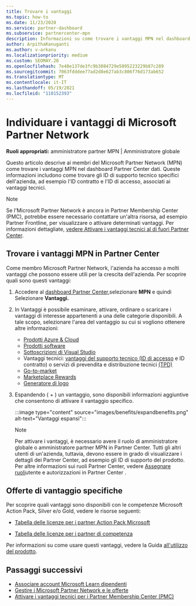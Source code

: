 ```yaml
---
title: Trovare i vantaggi
ms.topic: how-to
ms.date: 11/23/2020
ms.service: partner-dashboard
ms.subservice: partnercenter-mpn
description: Informazioni su come trovare i vantaggi MPN nel dashboard Partner Center rete. Include informazioni su come trovare l'ID di accesso e l'ID contratto per i vantaggi tecnici.
author: ArpithaKanuganti
ms.author: v-arkanu
ms.localizationpriority: medium
ms.custom: SEOMAY.20
ms.openlocfilehash: 7e48e137de3fc9b3084729e5095223229b87c289
ms.sourcegitcommit: 7063fdddee77ad2d8e627ab3c806f76d173ab652
ms.translationtype: MT
ms.contentlocale: it-IT
ms.lasthandoff: 05/19/2021
ms.locfileid: "110152393"
---
```

# <a name="locate-your-microsoft-partner-network-benefits"></a>Individuare i vantaggi di Microsoft Partner Network 

**Ruoli appropriati:** amministratore partner MPN | Amministratore globale

Questo articolo descrive ai membri del Microsoft Partner Network (MPN) come trovare i vantaggi MPN nel dashboard Partner Center dati. Queste informazioni includono come trovare gli ID di supporto tecnico specifici dell'azienda, ad esempio l'ID contratto e l'ID di accesso, associati ai vantaggi tecnici.

>[!NOTE]
> Se l'Microsoft Partner Network è ancora in Partner Membership Center (PMC), potrebbe essere necessario contattare un'altra risorsa, ad esempio Partner Frontline, per visualizzare o attivare determinati vantaggi. Per informazioni dettagliate, [vedere Attivare i vantaggi tecnici al di fuori Partner Center](partner-membership-center-tech-benefits-activate.md).

## <a name="find-your-mpn-benefits-in-partner-center"></a>Trovare i vantaggi MPN in Partner Center

Come membro Microsoft Partner Network, l'azienda ha accesso a molti vantaggi che possono essere utili per la crescita dell'azienda. Per scoprire quali sono questi vantaggi:

1. Accedere al [dashboard Partner Center,](https://partner.microsoft.com/dashboard/home)selezionare **MPN** e quindi Selezionare **Vantaggi.**

2. In Vantaggi è possibile esaminare, attivare, ordinare o scaricare i vantaggi di interesse appartenenti a una delle categorie disponibili. A tale scopo, selezionare l'area del vantaggio su cui si vogliono ottenere altre informazioni:

   - [Prodotti Azure & Cloud](mpn-benefits-azure-cloud.md)
   - [Prodotti software](mpn-benefits-software.md)
   - [Sottoscrizioni di Visual Studio](mpn-benefits-visual-studio.md)
   - Vantaggi tecnici: [vantaggi del supporto tecnico (ID di accesso](mpn-benefits-technical-support.md) e ID contratto) o servizi di prevendita e distribuzione tecnici [(TPD)](technical-benefits.md)
   - [Go-to-market](mpn-learn-about-go-to-market-benefits.md)
   - [Marketplace Rewards](marketplace-rewards.md)
   - [Generatore di logo](mpn-logo-builder.md)

3. Espandendo ( + ) un vantaggio, sono disponibili informazioni aggiuntive che consentono di attivare il vantaggio specifico.

   :::image type="content" source="images/benefits/expandbenefits.png" alt-text="Vantaggi espansi":::

   > [!NOTE]
   > Per attivare i vantaggi, è necessario avere il ruolo di amministratore globale o amministratore partner MPN in Partner Center. Tutti gli altri utenti di un'azienda, tuttavia, devono essere in grado di visualizzare i dettagli dei Partner Center, ad esempio gli ID di supporto del prodotto. Per altre informazioni sui ruoli Partner Center, vedere [Assegnare ruoli](permissions-overview.md)utente e autorizzazioni in Partner Center .

## <a name="specific-benefit-offers"></a>Offerte di vantaggio specifiche

Per scoprire quali vantaggi sono disponibili con le competenze Microsoft Action Pack, Silver e/o Gold, vedere le risorse seguenti:

- [Tabella delle licenze per i partner Action Pack Microsoft](https://assetsprod.microsoft.com/en-us/microsoft-action-pack-license-table.pdf)

- [Tabella delle licenze per i partner di competenza](https://assetsprod.microsoft.com/mpn-maps-software-iur-competency-license-table.docx)

Per informazioni su come usare questi vantaggi, vedere la Guida [all'utilizzo del prodotto](https://assets.microsoft.com/MPN-MAPS-Product-Usage-Guide.pdf).

## <a name="next-steps"></a>Passaggi successivi

- [Associare account Microsoft Learn dipendenti](ms-learn-associate.md)
- [Gestire i Microsoft Partner Network e le offerte](manage-your-partner-network-benefits.md)
- [Attivare i vantaggi tecnici per i Partner Membership Center (PMC)](partner-membership-center-tech-benefits-activate.md)
